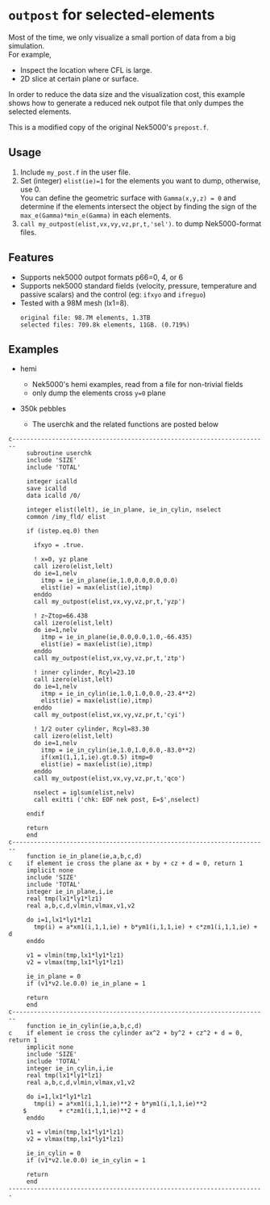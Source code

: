 # `outpost` for selected-elements

Most of the time, we only visualize a small portion of data from a big simulation.   
For example, 
- Inspect the location where CFL is large.
- 2D slice at certain plane or surface. 

In order to reduce the data size and the visualization cost, this example shows how to generate a reduced nek outpot file that only dumpes the selected elements.

This is a modified copy of the original Nek5000's `prepost.f`. 

## Usage
1. Include `my_post.f` in the user file.
2. Set (integer) `elist(ie)=1` for the elements you want to dump, otherwise, use 0.    
   You can define the geometric surface with `Gamma(x,y,z) = 0` and determine if the elements intersect the object by finding the sign of the `max_e(Gamma)*min_e(Gamma)` in each elements.
3. `call my_outpost(elist,vx,vy,vz,pr,t,'sel')`. to dump Nek5000-format files.


## Features
- Supports nek5000 outpot formats p66=0, 4, or 6
- Supports nek5000 standard fields (velocity, pressure, temperature and passive scalars) and the control (eg: `ifxyo` and `ifreguo`)
- Tested with a 98M mesh (lx1=8).   
   ```
   original file: 98.7M elements, 1.3TB 
   selected files: 709.8k elements, 11GB. (0.719%)
   ```

## Examples

- hemi   
   - Nek5000's hemi examples, read from a file for non-trivial fields   
   - only dump the elements cross `y=0` plane   

- 350k pebbles    
   - The userchk and the related functions are posted below  
```
c-----------------------------------------------------------------------
     subroutine userchk
     include 'SIZE'
     include 'TOTAL'

     integer icalld
     save icalld
     data icalld /0/

     integer elist(lelt), ie_in_plane, ie_in_cylin, nselect
     common /imy_fld/ elist

     if (istep.eq.0) then

       ifxyo = .true.

       ! x=0, yz plane
       call izero(elist,lelt)
       do ie=1,nelv
         itmp = ie_in_plane(ie,1.0,0.0,0.0,0.0)
         elist(ie) = max(elist(ie),itmp)
       enddo
       call my_outpost(elist,vx,vy,vz,pr,t,'yzp')

       ! z~Ztop=66.438
       call izero(elist,lelt)
       do ie=1,nelv
         itmp = ie_in_plane(ie,0.0,0.0,1.0,-66.435)
         elist(ie) = max(elist(ie),itmp)
       enddo
       call my_outpost(elist,vx,vy,vz,pr,t,'ztp')

       ! inner cylinder, Rcyl=23.10
       call izero(elist,lelt)
       do ie=1,nelv
         itmp = ie_in_cylin(ie,1.0,1.0,0.0,-23.4**2)
         elist(ie) = max(elist(ie),itmp)
       enddo
       call my_outpost(elist,vx,vy,vz,pr,t,'cyi')

       ! 1/2 outer cylinder, Rcyl=83.30
       call izero(elist,lelt)
       do ie=1,nelv
         itmp = ie_in_cylin(ie,1.0,1.0,0.0,-83.0**2)
         if(xm1(1,1,1,ie).gt.0.5) itmp=0
         elist(ie) = max(elist(ie),itmp)
       enddo
       call my_outpost(elist,vx,vy,vz,pr,t,'qco')

       nselect = iglsum(elist,nelv)
       call exitti ('chk: EOF nek post, E=$',nselect)

     endif

     return
     end
c-----------------------------------------------------------------------
     function ie_in_plane(ie,a,b,c,d)
c    if element ie cross the plane ax + by + cz + d = 0, return 1
     implicit none
     include 'SIZE'
     include 'TOTAL'
     integer ie_in_plane,i,ie
     real tmp(lx1*ly1*lz1)
     real a,b,c,d,vlmin,vlmax,v1,v2

     do i=1,lx1*ly1*lz1
       tmp(i) = a*xm1(i,1,1,ie) + b*ym1(i,1,1,ie) + c*zm1(i,1,1,ie) + d
     enddo

     v1 = vlmin(tmp,lx1*ly1*lz1)
     v2 = vlmax(tmp,lx1*ly1*lz1)

     ie_in_plane = 0
     if (v1*v2.le.0.0) ie_in_plane = 1

     return
     end
c-----------------------------------------------------------------------
     function ie_in_cylin(ie,a,b,c,d) 
c    if element ie cross the cylinder ax^2 + by^2 + cz^2 + d = 0, return 1
     implicit none
     include 'SIZE'
     include 'TOTAL'
     integer ie_in_cylin,i,ie
     real tmp(lx1*ly1*lz1)
     real a,b,c,d,vlmin,vlmax,v1,v2

     do i=1,lx1*ly1*lz1
       tmp(i) = a*xm1(i,1,1,ie)**2 + b*ym1(i,1,1,ie)**2
    $         + c*zm1(i,1,1,ie)**2 + d
     enddo

     v1 = vlmin(tmp,lx1*ly1*lz1)
     v2 = vlmax(tmp,lx1*ly1*lz1)

     ie_in_cylin = 0
     if (v1*v2.le.0.0) ie_in_cylin = 1

     return
     end
-----------------------------------------------------------------------
```

